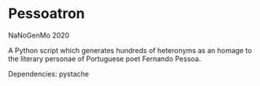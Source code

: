 Pessoatron
==========

NaNoGenMo 2020

A Python script which generates hundreds of heteronyms as an homage to the literary personae of Portuguese poet Fernando Pessoa.

Dependencies: pystache